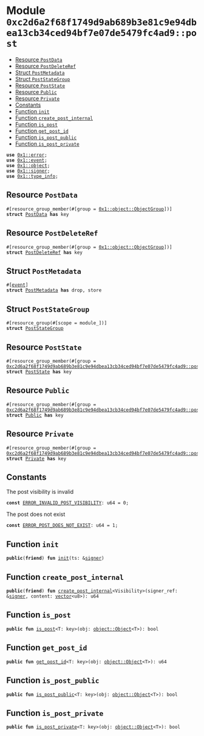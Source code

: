 
<a id="0xc2d6a2f68f1749d9ab689b3e81c9e94dbea13cb34ced94bf7e07de5479fc4ad9_post"></a>

# Module `0xc2d6a2f68f1749d9ab689b3e81c9e94dbea13cb34ced94bf7e07de5479fc4ad9::post`



-  [Resource `PostData`](#0xc2d6a2f68f1749d9ab689b3e81c9e94dbea13cb34ced94bf7e07de5479fc4ad9_post_PostData)
-  [Resource `PostDeleteRef`](#0xc2d6a2f68f1749d9ab689b3e81c9e94dbea13cb34ced94bf7e07de5479fc4ad9_post_PostDeleteRef)
-  [Struct `PostMetadata`](#0xc2d6a2f68f1749d9ab689b3e81c9e94dbea13cb34ced94bf7e07de5479fc4ad9_post_PostMetadata)
-  [Struct `PostStateGroup`](#0xc2d6a2f68f1749d9ab689b3e81c9e94dbea13cb34ced94bf7e07de5479fc4ad9_post_PostStateGroup)
-  [Resource `PostState`](#0xc2d6a2f68f1749d9ab689b3e81c9e94dbea13cb34ced94bf7e07de5479fc4ad9_post_PostState)
-  [Resource `Public`](#0xc2d6a2f68f1749d9ab689b3e81c9e94dbea13cb34ced94bf7e07de5479fc4ad9_post_Public)
-  [Resource `Private`](#0xc2d6a2f68f1749d9ab689b3e81c9e94dbea13cb34ced94bf7e07de5479fc4ad9_post_Private)
-  [Constants](#@Constants_0)
-  [Function `init`](#0xc2d6a2f68f1749d9ab689b3e81c9e94dbea13cb34ced94bf7e07de5479fc4ad9_post_init)
-  [Function `create_post_internal`](#0xc2d6a2f68f1749d9ab689b3e81c9e94dbea13cb34ced94bf7e07de5479fc4ad9_post_create_post_internal)
-  [Function `is_post`](#0xc2d6a2f68f1749d9ab689b3e81c9e94dbea13cb34ced94bf7e07de5479fc4ad9_post_is_post)
-  [Function `get_post_id`](#0xc2d6a2f68f1749d9ab689b3e81c9e94dbea13cb34ced94bf7e07de5479fc4ad9_post_get_post_id)
-  [Function `is_post_public`](#0xc2d6a2f68f1749d9ab689b3e81c9e94dbea13cb34ced94bf7e07de5479fc4ad9_post_is_post_public)
-  [Function `is_post_private`](#0xc2d6a2f68f1749d9ab689b3e81c9e94dbea13cb34ced94bf7e07de5479fc4ad9_post_is_post_private)


<pre><code><b>use</b> <a href="">0x1::error</a>;
<b>use</b> <a href="">0x1::event</a>;
<b>use</b> <a href="">0x1::object</a>;
<b>use</b> <a href="">0x1::signer</a>;
<b>use</b> <a href="">0x1::type_info</a>;
</code></pre>



<a id="0xc2d6a2f68f1749d9ab689b3e81c9e94dbea13cb34ced94bf7e07de5479fc4ad9_post_PostData"></a>

## Resource `PostData`



<pre><code>#[resource_group_member(#[group = <a href="_ObjectGroup">0x1::object::ObjectGroup</a>])]
<b>struct</b> <a href="post.md#0xc2d6a2f68f1749d9ab689b3e81c9e94dbea13cb34ced94bf7e07de5479fc4ad9_post_PostData">PostData</a> <b>has</b> key
</code></pre>



<a id="0xc2d6a2f68f1749d9ab689b3e81c9e94dbea13cb34ced94bf7e07de5479fc4ad9_post_PostDeleteRef"></a>

## Resource `PostDeleteRef`



<pre><code>#[resource_group_member(#[group = <a href="_ObjectGroup">0x1::object::ObjectGroup</a>])]
<b>struct</b> <a href="post.md#0xc2d6a2f68f1749d9ab689b3e81c9e94dbea13cb34ced94bf7e07de5479fc4ad9_post_PostDeleteRef">PostDeleteRef</a> <b>has</b> key
</code></pre>



<a id="0xc2d6a2f68f1749d9ab689b3e81c9e94dbea13cb34ced94bf7e07de5479fc4ad9_post_PostMetadata"></a>

## Struct `PostMetadata`



<pre><code>#[<a href="">event</a>]
<b>struct</b> <a href="post.md#0xc2d6a2f68f1749d9ab689b3e81c9e94dbea13cb34ced94bf7e07de5479fc4ad9_post_PostMetadata">PostMetadata</a> <b>has</b> drop, store
</code></pre>



<a id="0xc2d6a2f68f1749d9ab689b3e81c9e94dbea13cb34ced94bf7e07de5479fc4ad9_post_PostStateGroup"></a>

## Struct `PostStateGroup`



<pre><code>#[resource_group(#[scope = module_])]
<b>struct</b> <a href="post.md#0xc2d6a2f68f1749d9ab689b3e81c9e94dbea13cb34ced94bf7e07de5479fc4ad9_post_PostStateGroup">PostStateGroup</a>
</code></pre>



<a id="0xc2d6a2f68f1749d9ab689b3e81c9e94dbea13cb34ced94bf7e07de5479fc4ad9_post_PostState"></a>

## Resource `PostState`



<pre><code>#[resource_group_member(#[group = <a href="post.md#0xc2d6a2f68f1749d9ab689b3e81c9e94dbea13cb34ced94bf7e07de5479fc4ad9_post_PostStateGroup">0xc2d6a2f68f1749d9ab689b3e81c9e94dbea13cb34ced94bf7e07de5479fc4ad9::post::PostStateGroup</a>])]
<b>struct</b> <a href="post.md#0xc2d6a2f68f1749d9ab689b3e81c9e94dbea13cb34ced94bf7e07de5479fc4ad9_post_PostState">PostState</a> <b>has</b> key
</code></pre>



<a id="0xc2d6a2f68f1749d9ab689b3e81c9e94dbea13cb34ced94bf7e07de5479fc4ad9_post_Public"></a>

## Resource `Public`



<pre><code>#[resource_group_member(#[group = <a href="post.md#0xc2d6a2f68f1749d9ab689b3e81c9e94dbea13cb34ced94bf7e07de5479fc4ad9_post_PostStateGroup">0xc2d6a2f68f1749d9ab689b3e81c9e94dbea13cb34ced94bf7e07de5479fc4ad9::post::PostStateGroup</a>])]
<b>struct</b> <a href="post.md#0xc2d6a2f68f1749d9ab689b3e81c9e94dbea13cb34ced94bf7e07de5479fc4ad9_post_Public">Public</a> <b>has</b> key
</code></pre>



<a id="0xc2d6a2f68f1749d9ab689b3e81c9e94dbea13cb34ced94bf7e07de5479fc4ad9_post_Private"></a>

## Resource `Private`



<pre><code>#[resource_group_member(#[group = <a href="post.md#0xc2d6a2f68f1749d9ab689b3e81c9e94dbea13cb34ced94bf7e07de5479fc4ad9_post_PostStateGroup">0xc2d6a2f68f1749d9ab689b3e81c9e94dbea13cb34ced94bf7e07de5479fc4ad9::post::PostStateGroup</a>])]
<b>struct</b> <a href="post.md#0xc2d6a2f68f1749d9ab689b3e81c9e94dbea13cb34ced94bf7e07de5479fc4ad9_post_Private">Private</a> <b>has</b> key
</code></pre>



<a id="@Constants_0"></a>

## Constants


<a id="0xc2d6a2f68f1749d9ab689b3e81c9e94dbea13cb34ced94bf7e07de5479fc4ad9_post_ERROR_INVALID_POST_VISIBILITY"></a>

The post visibility is invalid


<pre><code><b>const</b> <a href="post.md#0xc2d6a2f68f1749d9ab689b3e81c9e94dbea13cb34ced94bf7e07de5479fc4ad9_post_ERROR_INVALID_POST_VISIBILITY">ERROR_INVALID_POST_VISIBILITY</a>: u64 = 0;
</code></pre>



<a id="0xc2d6a2f68f1749d9ab689b3e81c9e94dbea13cb34ced94bf7e07de5479fc4ad9_post_ERROR_POST_DOES_NOT_EXIST"></a>

The post does not exist


<pre><code><b>const</b> <a href="post.md#0xc2d6a2f68f1749d9ab689b3e81c9e94dbea13cb34ced94bf7e07de5479fc4ad9_post_ERROR_POST_DOES_NOT_EXIST">ERROR_POST_DOES_NOT_EXIST</a>: u64 = 1;
</code></pre>



<a id="0xc2d6a2f68f1749d9ab689b3e81c9e94dbea13cb34ced94bf7e07de5479fc4ad9_post_init"></a>

## Function `init`



<pre><code><b>public</b>(<b>friend</b>) <b>fun</b> <a href="post.md#0xc2d6a2f68f1749d9ab689b3e81c9e94dbea13cb34ced94bf7e07de5479fc4ad9_post_init">init</a>(ts: &<a href="">signer</a>)
</code></pre>



<a id="0xc2d6a2f68f1749d9ab689b3e81c9e94dbea13cb34ced94bf7e07de5479fc4ad9_post_create_post_internal"></a>

## Function `create_post_internal`



<pre><code><b>public</b>(<b>friend</b>) <b>fun</b> <a href="post.md#0xc2d6a2f68f1749d9ab689b3e81c9e94dbea13cb34ced94bf7e07de5479fc4ad9_post_create_post_internal">create_post_internal</a>&lt;Visibility&gt;(signer_ref: &<a href="">signer</a>, content: <a href="">vector</a>&lt;u8&gt;): u64
</code></pre>



<a id="0xc2d6a2f68f1749d9ab689b3e81c9e94dbea13cb34ced94bf7e07de5479fc4ad9_post_is_post"></a>

## Function `is_post`



<pre><code><b>public</b> <b>fun</b> <a href="post.md#0xc2d6a2f68f1749d9ab689b3e81c9e94dbea13cb34ced94bf7e07de5479fc4ad9_post_is_post">is_post</a>&lt;T: key&gt;(obj: <a href="_Object">object::Object</a>&lt;T&gt;): bool
</code></pre>



<a id="0xc2d6a2f68f1749d9ab689b3e81c9e94dbea13cb34ced94bf7e07de5479fc4ad9_post_get_post_id"></a>

## Function `get_post_id`



<pre><code><b>public</b> <b>fun</b> <a href="post.md#0xc2d6a2f68f1749d9ab689b3e81c9e94dbea13cb34ced94bf7e07de5479fc4ad9_post_get_post_id">get_post_id</a>&lt;T: key&gt;(obj: <a href="_Object">object::Object</a>&lt;T&gt;): u64
</code></pre>



<a id="0xc2d6a2f68f1749d9ab689b3e81c9e94dbea13cb34ced94bf7e07de5479fc4ad9_post_is_post_public"></a>

## Function `is_post_public`



<pre><code><b>public</b> <b>fun</b> <a href="post.md#0xc2d6a2f68f1749d9ab689b3e81c9e94dbea13cb34ced94bf7e07de5479fc4ad9_post_is_post_public">is_post_public</a>&lt;T: key&gt;(obj: <a href="_Object">object::Object</a>&lt;T&gt;): bool
</code></pre>



<a id="0xc2d6a2f68f1749d9ab689b3e81c9e94dbea13cb34ced94bf7e07de5479fc4ad9_post_is_post_private"></a>

## Function `is_post_private`



<pre><code><b>public</b> <b>fun</b> <a href="post.md#0xc2d6a2f68f1749d9ab689b3e81c9e94dbea13cb34ced94bf7e07de5479fc4ad9_post_is_post_private">is_post_private</a>&lt;T: key&gt;(obj: <a href="_Object">object::Object</a>&lt;T&gt;): bool
</code></pre>
